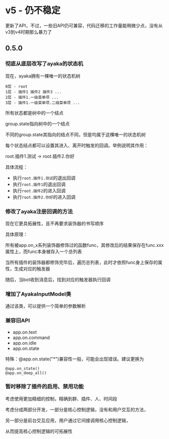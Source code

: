 # v5 - 仍不稳定

更新了API，不过，一些旧API仍可兼容，代码迁移的工作量能稍微少点，没有从v3到v4时期那么暴力了

## 0.5.0

### 彻底从底层改写了ayaka的状态机

现在，ayaka拥有一棵唯一的状态机树

```
0层 - root
1层 - 插件1 插件2 插件3 ...
2层 - 插件1.一级菜单项 ...
3层 - 插件1.一级菜单项.二级菜单项 ...
```

所有状态都是树中的一个结点

group.state指向树中的一个结点

不同的group.state其指向的结点不同，但是均属于这棵唯一的状态机树

每个状态结点都可以设置其进入、离开时触发的回调。举例说明其作用：

root.插件1.测试 -> root.插件2.你好

具体流程：

- 执行`root.插件1.测试`的退出回调
- 执行`root.插件1`的退出回调
- 执行`root.插件2`的进入回调
- 执行`root.插件2.你好`的进入回调

### 修改了ayaka注册回调的方法

现在它更具拓展性，且不再要求装饰器的书写顺序

具体原理：

所有被app.on_x系列装饰器修饰过的函数func，其修改后的结果保存在func.xxx属性上，而func本身被存入一个总列表

当所有插件的装饰器都修饰完毕后，遍历总列表，此时才依照func身上保存的属性，生成对应的触发器

随后，当bot收到消息后，找到对应的触发器执行回调

### 增加了AyakaInputModel类

通过该类，可以提供一个简单的参数解析

### 兼容旧API

- app.on.text
- app.on.command
- app.on.idle
- app.on.state

特殊：@app.on.state("*")兼容性一般，可能会出现错误。建议更换为

```
@app.on_state()
@app.on_deep_all()
```

### 暂时移除了插件的启用、禁用功能

考虑使用更加精细的控制，精确到群、插件、人、时间段

考虑分成两部分开发，一部分是核心控制逻辑，没有和用户交互的方法，

另一部分是前台交互应用，用户通过它间接调用核心控制逻辑，

从而提高核心控制逻辑的可拓展性

